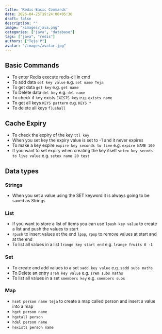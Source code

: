 ```yaml
---
title: 'Redis Basic Commands'
date: 2025-04-25T19:24:00+05:30
draft: false
description: ""
image: "/images/java.png"
categories: ["java", "database"]
tags: ["java", "redis"]
authors: ["Teja P"]
avatar: "/images/avatar.jpg"
---
```



## Basic Commands

* To enter Redis execute redis-cli in cmd
* To add data `set key value` e.g. `set name Teja`
* To get data `get key` e.g. `get name`
* To Delete data `del key` e.g. `del name`
* To check if key exists `EXISTS key` e.g. `exists name`
* To get all keys `KEYS pattern` e.g. `KEYS *`
* To delete all keys `flushall`

## Cache Expiry

* To check the expiry of the key `ttl key`
* When you set key the expiry value is set to -1 and it never expires
* To make a key expire `expire key seconds to live` e.g. `expire NAME 100`
* If you want to set expiry when creating the key itself `setex key secods to live value` e.g. `setex name 20 test`


## Data types

### Strings

* When you set a value using the SET keyword it is always going to be saved as Strings

### List

* If you want to store a list of items you can use `lpush key value` to create a list and push the values to start
* `rpush` to insert values at the end `lpop`, `rpop` to remove values at start and at the end
* To list all values in a list `lrange key start end` e.g. `lrange fruits 0 -1`

### Set

* To create and add values to a set `sadd key value` e.g. `sadd subs maths`
* To Delete an entry `srem key value` e.g. `srem subs maths`
* To list all values in a set `smembers key` e.g. `smembers subs`

### Map

* `hset person name teja` to create a map called person and insert a value into a map
* `hget person name`
* `hgetall person`
* `hdel person name`
* `hexists person name`
